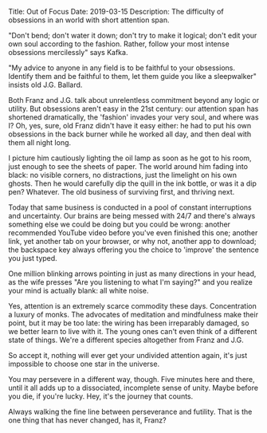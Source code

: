 Title: Out of Focus
Date: 2019-03-15
Description: The difficulty of obsessions in an world with short attention span.

"Don't bend; don't water it down; don't try to make it logical; don't edit your own soul according to the fashion. Rather, follow your most intense obsessions mercilessly" says Kafka. 

"My advice to anyone in any field is to be faithful to your obsessions. Identify them and be faithful to them, let them guide you like a sleepwalker" insists old J.G. Ballard. 

Both Franz and J.G. talk about unrelentless commitment beyond any logic or utility. But obsessions aren't easy in the 21st century: our attention span has shortened dramatically, the 'fashion' invades your very soul, and where was I? Oh, yes, sure, old Franz didn't have it easy either: he had to put his own obsessions in the back burner while he worked all day, and then deal with them all night long. 

I picture him cautiously lighting the oil lamp as soon as he got to his room, just enough to see the sheets of paper. The world around him fading into black: no visible corners, no distractions, just the limelight on his own ghosts. Then he would carefully dip the quill in the ink bottle, or was it a dip pen? Whatever. The old business of surviving first, and thriving next.

Today that same business is conducted in a pool of constant interruptions and uncertainty. Our brains are being messed with 24/7 and there's always something else we could be doing but you could be wrong: another recommended YouTube video before you've even finished this one; another link, yet another tab on your browser, or why not, another app to download; the backspace key always offering you the choice to 'improve' the sentence you just typed. 

One million blinking arrows pointing in just as many directions in your head, as the wife presses "Are you listening to what I'm saying?" and you realize your mind is actually blank: all white noise.

Yes, attention is an extremely scarce commodity these days. Concentration a luxury of monks. The advocates of meditation and mindfulness make their point, but it may be too late: the wiring has been irreparably damaged, so we better learn to live with it. The young ones can't even think of a different state of things. We're a different species altogether from Franz and J.G.

So accept it, nothing will ever get your undivided attention again, it's just impossible to choose one star in the universe. 

You may persevere in a different way, though. Five minutes here and there, until it all adds up to a dissociated, incomplete sense of unity. Maybe before you die, if you're lucky. Hey, it's the journey that counts.

Always walking the fine line between perseverance and futility. That is the one thing that has never changed, has it, Franz?
